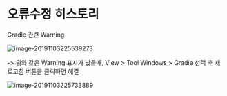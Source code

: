 # 오류수정 히스토리



Gradle 관련 Warning

![image-20191103225539273](https://github.com/Yujaehyeong/SpringBoot-with-IntelliJ/blob/master/%EC%9D%B4%EB%AF%B8%EC%A7%80/intelliJ/%EA%B7%B8%EB%9E%98%EB%93%A4%EC%9B%8C%EB%8B%9D.PNG?raw=true)

-> 위와 같은 Warning 표시가 났을때, View > Tool Windows > Gradle 선택 후 새로고침 버튼을 클릭하면 해결

![image-20191103225733889](https://github.com/Yujaehyeong/SpringBoot-with-IntelliJ/blob/master/%EC%9D%B4%EB%AF%B8%EC%A7%80/intelliJ/%EA%B7%B8%EB%9E%98%EB%93%A4%EC%9E%91%EC%97%85%EB%B3%B4%EA%B8%B0%20%EC%83%88%EB%A1%9C%EA%B3%A0%EC%B9%A8.PNG?raw=true)

